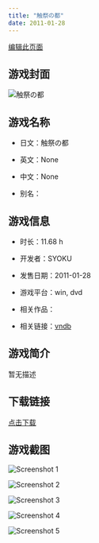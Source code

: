 ```yaml
---
title: "触祭の都"
date: 2011-01-28
---
```

[编辑此页面](https://github.com/ACG-3/ADV3-source/blob/main/source/_posts/games/%E8%A7%A6%E7%A5%AD%E3%81%AE%E9%83%BD.md)

## 游戏封面

![触祭の都](https%3A//pan.timero.xyz/onedrive/img_lib_001/%E8%A7%A6%E7%A5%AD%E3%81%AE%E9%83%BD_cover.avif)


## 游戏名称

- 日文：触祭の都
- 英文：None
- 中文：None

- 别名：


## 游戏信息

- 时长：11.68 h
- 开发者：SYOKU
- 发售日期：2011-01-28
- 游戏平台：win, dvd
- 相关作品：

- 相关链接：[vndb](https://vndb.org/v6021)


## 游戏简介

暂无描述


## 下载链接

[点击下载](https://pan.timero.xyz/onedrive/adv_lib_001/%E8%A7%A6%E7%A5%AD%E3%81%AE%E9%83%BD)


## 游戏截图


![Screenshot 1](https%3A//pan.timero.xyz/onedrive/img_lib_001/%E8%A7%A6%E7%A5%AD%E3%81%AE%E9%83%BD_Screenshot_1.avif)

![Screenshot 2](https%3A//pan.timero.xyz/onedrive/img_lib_001/%E8%A7%A6%E7%A5%AD%E3%81%AE%E9%83%BD_Screenshot_2.avif)

![Screenshot 3](https%3A//pan.timero.xyz/onedrive/img_lib_001/%E8%A7%A6%E7%A5%AD%E3%81%AE%E9%83%BD_Screenshot_3.avif)

![Screenshot 4](https%3A//pan.timero.xyz/onedrive/img_lib_001/%E8%A7%A6%E7%A5%AD%E3%81%AE%E9%83%BD_Screenshot_4.avif)

![Screenshot 5](https%3A//pan.timero.xyz/onedrive/img_lib_001/%E8%A7%A6%E7%A5%AD%E3%81%AE%E9%83%BD_Screenshot_5.avif)

